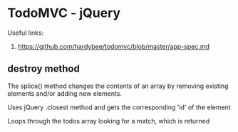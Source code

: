 # TodoMVC - jQuery

Useful links:
1. https://github.com/hardybee/todomvc/blob/master/app-spec.md

## destroy method
The splice() method changes the contents of an array by removing existing elements and/or adding new elements.

Uses jQuery .closest method and gets the corresponding 'id' of the element

Loops through the todos array looking for a match, which is returned

